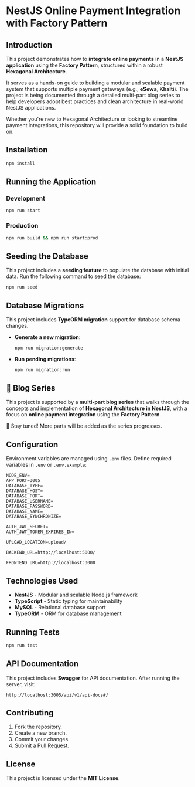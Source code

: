 # NestJS  Online Payment Integration with Factory Pattern

## Introduction

This project demonstrates how to **integrate online payments** in a **NestJS application** using the **Factory Pattern**, structured within a robust **Hexagonal Architecture**.

It serves as a hands-on guide to building a modular and scalable payment system that supports multiple payment gateways (e.g., **eSewa**, **Khalti**). The project is being documented through a detailed multi-part blog series to help developers adopt best practices and clean architecture in real-world NestJS applications.

Whether you're new to Hexagonal Architecture or looking to streamline payment integrations, this repository will provide a solid foundation to build on.

## Installation
```sh
npm install
```

## Running the Application
### Development
```sh
npm run start
```
### Production
```sh
npm run build && npm run start:prod
```


## Seeding the Database
This project includes a **seeding feature** to populate the database with initial data. Run the following command to seed the database:
```sh
npm run seed
```

## Database Migrations
This project includes **TypeORM migration** support for database schema changes.
- **Generate a new migration**:
  ```sh
  npm run migration:generate
  ```
- **Run pending migrations**:
  ```sh
  npm run migration:run
  ```
## 📝 Blog Series

This project is supported by a **multi-part blog series** that walks through the concepts and implementation of **Hexagonal Architecture in NestJS**, with a focus on **online payment integration** using the **Factory Pattern**.



🔔 Stay tuned! More parts will be added as the series progresses.  


## Configuration
Environment variables are managed using `.env` files. Define required variables in `.env` or `.env.example`:
```env
NODE_ENV=
APP_PORT=3005
DATABASE_TYPE=
DATABASE_HOST=
DATABASE_PORT=
DATABASE_USERNAME=
DATABASE_PASSWORD=
DATABASE_NAME=
DATABASE_SYNCHRONIZE=

AUTH_JWT_SECRET=
AUTH_JWT_TOKEN_EXPIRES_IN=

UPLOAD_LOCATION=upload/

BACKEND_URL=http://localhost:5000/

FRONTEND_URL=http://localhost:3000
```

## Technologies Used
- **NestJS** - Modular and scalable Node.js framework
- **TypeScript** - Static typing for maintainability
- **MySQL** - Relational database support
- **TypeORM** - ORM for database management

## Running Tests
```sh
npm run test
```

## API Documentation
This project includes **Swagger** for API documentation. After running the server, visit:
```
http://localhost:3005/api/v1/api-docs#/
```

## Contributing
1. Fork the repository.
2. Create a new branch.
3. Commit your changes.
4. Submit a Pull Request.

## License
This project is licensed under the **MIT License**.

